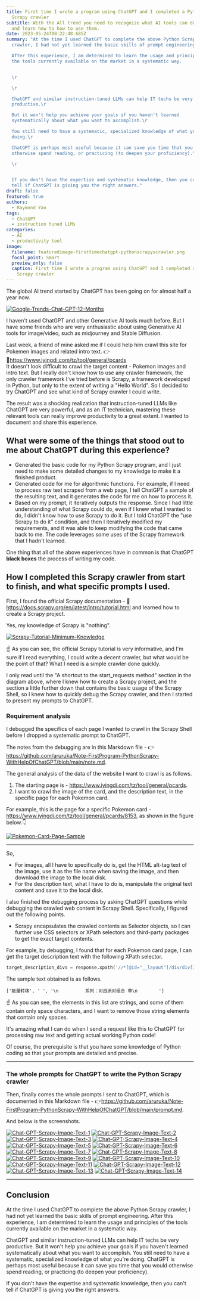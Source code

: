 ```yaml
---
title: First time I wrote a program using ChatGPT and I completed a Python
  Scrapy crawler
subtitle: With the All trend you need to recognize what AI tools can do for you
  and learn how to how to use them.
date: 2023-05-24T08:22:48.685Z
summary: "At the time I used ChatGPT to complete the above Python Scrapy
  crawler, I had not yet learned the basic skills of prompt engineering.\r

  After this experience, I am determined to learn the usage and principles of
  the tools currently available on the market in a systematic way.


  \r

  \r

  ChatGPT and similar instruction-tuned LLMs can help IT techs be very
  productive.\r

  But it won't help you achieve your goals if you haven't learned
  systematically about what you want to accomplish.\r

  You still need to have a systematic, specialized knowledge of what you're
  doing.\r

  ChatGPT is perhaps most useful because it can save you time that you would
  otherwise spend reading, or practicing (to deepen your proficiency).\r

  \r


  If you don't have the expertise and systematic knowledge, then you can't
  tell if ChatGPT is giving you the right answers."
draft: false
featured: true
authors:
  - Raymond Yan
tags:
  - ChatGPT
  - instruction tuned LLMs
categories:
  - AI
  - productivity tool
image:
  filename: featuredimage-firsttimechatgpt-pythonscrapyscrawler.png
  focal_point: Smart
  preview_only: false
  caption: First time I wrote a program using ChatGPT and I completed a Python
    Scrapy crawler
---
```



The global AI trend started by ChatGPT has been going on for almost half a year now.



<a href="https://ibb.co/Thj1L2B"><img src="https://i.ibb.co/x59YHLS/Google-Trends-Chat-GPT-12-Months.png" alt="Google-Trends-Chat-GPT-12-Months" border="0"></a>



<script type="text/javascript" src="https://ssl.gstatic.com/trends_nrtr/3349_RC01/embed_loader.js"></script> <script type="text/javascript"> trends.embed.renderExploreWidget("TIMESERIES", {"comparisonItem":[{"keyword":"chatgpt","geo":"","time":"today 12-m"}],"category":0,"property":""}, {"exploreQuery":"q=chatgpt&date=today 12-m","guestPath":"https://trends.google.com:443/trends/embed/"}); </script>



I haven't used ChatGPT and other Generative AI tools much before. But I have some friends who are very enthusiastic about using Generative AI tools for image/video, such as midjourney and Stable Diffusion.



Last week, a friend of mine asked me if I could help him crawl this site for Pokemen images and related intro text. 👉🔗<https://www.iyingdi.com/tz/tool/general/pcards>  
It doesn't look difficult to crawl the target content - Pokemon images and intro text. But I really don't know how to use any crawler framework, the only crawler framework I've tried before is Scrapy, a framework developed in Python, but only to the extent of writing a "Hello World". So I decided to try ChatGPT and see what kind of Scrapy crawler I could write.



The result was a shocking realization that instruction-tuned LLMs like ChatGPT are very powerful, and as an IT technician, mastering these relevant tools can really improve productivity to a great extent.
I wanted to document and share this experience.



## What were some of the things that stood out to me about ChatGPT during this experience?



- Generated the basic code for my Python Scrapy program, and I just need to make some detailed changes to my knowledge to make it a finished product.
- Generated code for me for algorithmic functions. For example, if I need to process raw text scraped from a web page, I tell ChatGPT a sample of the resulting text, and it generates the code for me on how to process it.
- Based on my prompt, it iteratively outputs the response. Since I had little understanding of what Scrapy could do, even if I knew what I wanted to do, I didn't know how to use Scrapy to do it. But I told ChatGPT the "use Scrapy to do it" condition, and then I iteratively modified my requirements, and it was able to keep modifying the code that came back to me. The code leverages some uses of the Scrapy framework that I hadn't learned.



One thing that all of the above experiences have in common is that ChatGPT **black boxes** the process of writing my code.



## How I completed this Scrapy crawler from start to finish, and what specific prompts I used.



First, I found the official Scrapy documentation - 🔗 <https://docs.scrapy.org/en/latest/intro/tutorial.html> and learned how to create a Scrapy project.


Yes, my knowledge of Scrapy is "nothing".



<a href="https://ibb.co/L54V1Gx"><img src="https://i.ibb.co/VmXfTKg/Scrapy-Tutorial-Minimum-Knowledge.png" alt="Scrapy-Tutorial-Minimum-Knowledge" border="0"></a>



☝ As you can see, the official Scrapy tutorial is very informative, and I'm sure if I read everything, I could write a decent crawler, but what would be the point of that?
What I need is a simple crawler done quickly.


I only read until the "A shortcut to the start_requests method" section in the diagram above, where I knew how to create a Scrapy project, and the section a little further down that contains the basic usage of the Scrapy Shell, so I knew how to quickly debug the Scrapy crawler, and then I started to present my prompts to ChatGPT.



### Requirement analysis



I debugged the specifics of each page I wanted to crawl in the Scrapy Shell before I dropped a systematic prompt to ChatGPT.


The notes from the debugging are in this Markdown file - 👉<https://github.com/aruruka/Note-FirstProgram-PythonScrapy-WithHelpOfChatGPT/blob/main/note.md>.



The general analysis of the data of the website I want to crawl is as follows.



1. The starting page is - <https://www.iyingdi.com/tz/tool/general/pcards>.
2. I want to crawl the image of the card, and the description text, in the specific page for each Pokemon card.



For example, this is the page for a specific Pokemon card - <https://www.iyingdi.com/tz/tool/general/pcards/8153>, as shown in the figure below.👇



<a href="https://ibb.co/dKQNjXz"><img src="https://i.ibb.co/Yjt5PJq/Pokemon-Card-Page-Sample.png" alt="Pokemon-Card-Page-Sample" border="0"></a>



___


So,



- For images, all I have to specifically do is, get the HTML alt-tag text of the image, use it as the file name when saving the image, and then download the image to the local disk.
- For the description text, what I have to do is, manipulate the original text content and save it to the local disk.



I also finished the debugging process by asking ChatGPT questions while debugging the crawled web content in Scrapy Shell.
Specifically, I figured out the following points.


- Scrapy encapsulates the crawled contents as Selector objects, so I can further use CSS selectors or XPath selectors and third-party packages to get the exact target contents.


For example, by debugging, I found that for each Pokemon card page, I can get the target description text with the following XPath selector.


```python
target_description_divs = response.xpath('//*[@id="__layout"]/div/div[3]/div/div/div[2]/div/div')
```

The sample text obtained is as follows.

```
['能量转移', ' ', '\n          系列：对战派对组合 草\n        ']
```


☝ As you can see, the elements in this list are strings, and some of them contain only space characters, and I want to remove those string elements that contain only spaces.

It's amazing what I can do when I send a request like this to ChatGPT for processing raw text and getting actual working Python code!

Of course, the prerequisite is that you have some knowledge of Python coding so that your prompts are detailed and precise.


___


### The whole prompts for ChatGPT to write the Python Scrapy crawler


Then, finally comes the whole prompts I sent to ChatGPT, which is documented in this Markdown file - 👉<https://github.com/aruruka/Note-FirstProgram-PythonScrapy-WithHelpOfChatGPT/blob/main/prompt.md>.


And below is the screenshots.


<a href="https://ibb.co/GcVRNMr"><img src="https://i.ibb.co/t8bDF21/Chat-GPT-Scrapy-Image-Text-1.png" alt="Chat-GPT-Scrapy-Image-Text-1" border="0"></a>
<a href="https://ibb.co/Gcj7T3Z"><img src="https://i.ibb.co/r4JksfB/Chat-GPT-Scrapy-Image-Text-2.png" alt="Chat-GPT-Scrapy-Image-Text-2" border="0"></a>
<a href="https://ibb.co/HpX3pfY"><img src="https://i.ibb.co/93GS3k2/Chat-GPT-Scrapy-Image-Text-3.png" alt="Chat-GPT-Scrapy-Image-Text-3" border="0"></a>
<a href="https://ibb.co/gWjSZ9F"><img src="https://i.ibb.co/C91bK8s/Chat-GPT-Scrapy-Image-Text-4.png" alt="Chat-GPT-Scrapy-Image-Text-4" border="0"></a>
<a href="https://ibb.co/WtjhrQT"><img src="https://i.ibb.co/Hd3Sc0J/Chat-GPT-Scrapy-Image-Text-5.png" alt="Chat-GPT-Scrapy-Image-Text-5" border="0"></a>
<a href="https://ibb.co/QpY7gG3"><img src="https://i.ibb.co/q7mLSw3/Chat-GPT-Scrapy-Image-Text-6.png" alt="Chat-GPT-Scrapy-Image-Text-6" border="0"></a>
<a href="https://ibb.co/bRmrF8D"><img src="https://i.ibb.co/XkLzDvM/Chat-GPT-Scrapy-Image-Text-7.png" alt="Chat-GPT-Scrapy-Image-Text-7" border="0"></a>
<a href="https://ibb.co/5BkBnx5"><img src="https://i.ibb.co/Gc9ct3V/Chat-GPT-Scrapy-Image-Text-8.png" alt="Chat-GPT-Scrapy-Image-Text-8" border="0"></a>
<a href="https://ibb.co/0cHz4P5"><img src="https://i.ibb.co/XbcG0mH/Chat-GPT-Scrapy-Image-Text-9.png" alt="Chat-GPT-Scrapy-Image-Text-9" border="0"></a>
<a href="https://ibb.co/sbL6sSs"><img src="https://i.ibb.co/ydLYgTg/Chat-GPT-Scrapy-Image-Text-10.png" alt="Chat-GPT-Scrapy-Image-Text-10" border="0"></a>
<a href="https://ibb.co/kJQmRMs"><img src="https://i.ibb.co/Jq53fCw/Chat-GPT-Scrapy-Image-Text-11.png" alt="Chat-GPT-Scrapy-Image-Text-11" border="0"></a>
<a href="https://ibb.co/bmbpTGD"><img src="https://i.ibb.co/c3Yz0sV/Chat-GPT-Scrapy-Image-Text-12.png" alt="Chat-GPT-Scrapy-Image-Text-12" border="0"></a>
<a href="https://ibb.co/G7x2DCM"><img src="https://i.ibb.co/R2v0KQ6/Chat-GPT-Scrapy-Image-Text-13.png" alt="Chat-GPT-Scrapy-Image-Text-13" border="0"></a>
<a href="https://ibb.co/9WY54JC"><img src="https://i.ibb.co/bXd9vx8/Chat-GPT-Scrapy-Image-Text-14.png" alt="Chat-GPT-Scrapy-Image-Text-14" border="0"></a>


___


## Conclusion


At the time I used ChatGPT to complete the above Python Scrapy crawler, I had not yet learned the basic skills of prompt engineering.
After this experience, I am determined to learn the usage and principles of the tools currently available on the market in a systematic way.


ChatGPT and similar instruction-tuned LLMs can help IT techs be very productive.
But it won't help you achieve your goals if you haven't learned systematically about what you want to accomplish.
You still need to have a systematic, specialized knowledge of what you're doing.
ChatGPT is perhaps most useful because it can save you time that you would otherwise spend reading, or practicing (to deepen your proficiency).


If you don't have the expertise and systematic knowledge, then you can't tell if ChatGPT is giving you the right answers.
